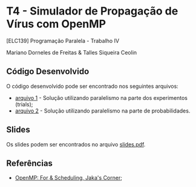 # T4 - Simulador de Propagação de Vírus com OpenMP

[ELC139] Programação Paralela - Trabalho IV

Mariano Dorneles de Freitas & Talles Siqueira Ceolin

## Código Desenvolvido
O código desenvolvido pode ser encontrado nos seguintes arquivos: 
- [arquivo 1](https://github.com/elc139/t4-chris-greg/tree/master/virus_ver1) - Solução utilizando paralelismo na parte dos experimentos (trials);
- [arquivo 2](https://github.com/elc139/t4-chris-greg/tree/master/virus_ver2) - Solução utilizando paralelismo na parte de probabilidades.


## Slides
Os slides podem ser encontrados no arquivo [slides.pdf](https://github.com/elc139/t4-chris-greg/blob/master/slides.pdf).


## Referências
- [OpenMP: For & Scheduling, Jaka's Corner](http://jakascorner.com/blog/2016/06/omp-for-scheduling.html);
